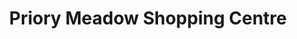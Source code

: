 ---
title: "Priory Meadow Shopping Centre"
url: /hastings/priory-meadow-shopping-centre/
shop: Einkaufszentrum
---